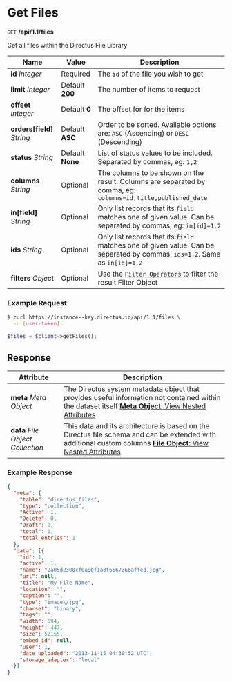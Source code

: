 # Get Files

<span class="request">`GET` **/api/1.1/files**</span>

<span class="description">Get all files within the Directus File Library</span>

<span class="arguments">Name</span> | Value | Description
--------|-----|------------
**id** _Integer_ | <span class="required">Required</span> | The `id` of the file you wish to get
**limit** _Integer_  |  <span class="default">Default **200**</span>  |  The number of items to request
**offset**  _Integer_ |  <span class="default">Default **0**</span>  |  The offset for for the items
**orders[field]** _String_  |  <span class="default">Default **ASC**</span> |  Order to be sorted. Available options are: `ASC` (Ascending) or `DESC` (Descending)
**status**  _String_ |  <span class="default">Default **None**</span> | List of status values to be included. Separated by commas, eg: `1,2`
**columns** _String_  |  <span class="default">Optional</span>  |  The columns to be shown on the result. Columns are separated by comma, eg: `columns=id,title,published_date`
**in[field]**  _String_ | <span class="default">Optional</span> | Only list records that its `field` matches one of given value. Can be separated by commas, eg: `in[id]=1,2`
**ids** _String_  |  <span class="default">Optional</span>  |  Only list records that its `field` matches one of given value. Can be separated by commas. `ids=1,2`. Same as `in[id]=1,2`
**filters** _Object_ | <span class="default">Optional</span> | Use the [`Filter Operators`](/overview/endpoints.md#supported-filters-operators) to filter the result <a class="object">Filter Object</a>

### Example Request

```bash
$ curl https://instance--key.directus.io/api/1.1/files \
  -u [user-token]:
```

```php
$files = $client->getFiles();
```

## Response

<span class="attributes">Attribute</span> | Description
--------|------------
**meta** _Meta Object_ | The Directus system metadata object that provides useful information not contained within the dataset itself [**Meta Object**: View Nested Attributes](/overview/objects-model.md#meta-object)
**data** _File Object Collection_ | <span class="custom">This data and its architecture is based on the Directus file schema and can be extended with additional custom columns</span> [**File Object**: View Nested Attributes](/overview/objects-model.md#file-object)

### Example Response

```json
{
  "meta": {
    "table": "directus_files",
    "type": "collection",
    "Active": 1,
    "Delete": 0,
    "Draft": 0,
    "total": 1,
    "total_entries": 1
  },
  "data": [{
    "id": 1,
    "active": 1,
    "name": "2a05d2300cf0a8bf1a3f6567366affed.jpg",
    "url": null,
    "title": "My File Name",
    "location": "",
    "caption": "",
    "type": "image\/jpg",
    "charset": "binary",
    "tags": "",
    "width": 594,
    "height": 447,
    "size": 52155,
    "embed_id": null,
    "user": 1,
    "date_uploaded": "2013-11-15 04:30:52 UTC",
    "storage_adapter": "local"
  }]
}
```
